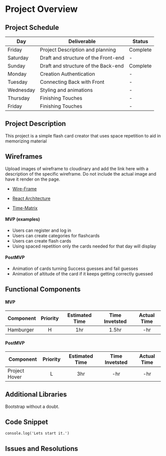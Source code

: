 # Project Overview


## Project Schedule

|  Day | Deliverable | Status
|---|---| ---|
|Friday| Project Description and planning | Complete
|Saturday| Draft and structure of the Front-end| -
|Sunday| Draft and structure of the Back-end|Complete
|Monday| Creation Authentication | -
|Tuesday|Connecting Back with Front| -
|Wednesday| Styling and animations | -
|Thursday| Finishing Touches | -
|Friday|Finishing Touches| -


## Project Description

This project is a simple flash card creator that uses space repetition to aid in memorizing material


## Wireframes

Upload images of wireframe to cloudinary and add the link here with a description of the specific wireframe. Do not include the actual image and have it render on the page.  

- [Wire-Frame](https://www.figma.com/file/udbS0aJ9BOnxWLWPkfbhUV/Flash-Card-Memory-Game)

- [React Architecture](https://awwapp.com/b/udgjnmtl3lbeb/?dis=%5B%5B%22no-init-modal%22%5D%2C%5B%22join-board%22%5D%5D)

- [Time-Matrix](https://awwapp.com/b/uffe7ik1utch9/)

 

#### MVP (examples)

- Users can register and log in
- Users can create categories for flashcards
- Users can create flash cards
- Using spaced repetition only the cards needed for that day will display

#### PostMVP 

- Animation of cards turning Success guesses and fail guesses
- Animation of altitude of the card if it keeps getting correctly guessed

## Functional Components



#### MVP
| Component | Priority | Estimated Time | Time Invetsted | Actual Time |
| --- | :---: |  :---: | :---: | :---: |
| Hamburger | H | 1hr | 1.5hr | -hr|


#### PostMVP
| Component | Priority | Estimated Time | Time Invetsted | Actual Time |
| --- | :---: |  :---: | :---: | :---: |
| Project Hover | L | 3hr | -hr | -hr|


## Additional Libraries
Bootstrap without a doubt.

## Code Snippet

```
console.log('Lets start it.')
```

## Issues and Resolutions
